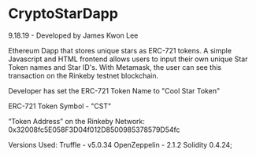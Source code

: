 # CryptoStarDapp
9.18.19 - Developed by James Kwon Lee
 
Ethereum Dapp that stores unique stars as ERC-721 tokens. A simple Javascript and HTML frontend allows users to input their own unique Star Token names and Star ID's. With Metamask, the user can see this transaction on the Rinkeby testnet blockchain.

Developer has set the ERC-721 Token Name to "Cool Star Token" 

ERC-721 Token Symbol - "CST"

“Token Address” on the Rinkeby Network: 0x32008fc5E058F3D04f012D8500985378579D54fc

Versions Used: 
Truffle - v5.0.34 
OpenZeppelin - 2.1.2 
Solidity 0.4.24;




